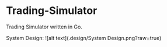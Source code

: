 # Trading-Simulator
Trading Simulator written in Go. 

System Design: 
![alt text](.design/System Design.png?raw=true)